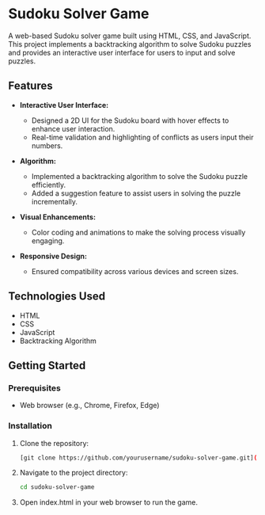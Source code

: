 # Sudoku Solver Game

A web-based Sudoku solver game built using HTML, CSS, and JavaScript. This project implements a backtracking algorithm to solve Sudoku puzzles and provides an interactive user interface for users to input and solve puzzles.

## Features

- **Interactive User Interface:**
  - Designed a 2D UI for the Sudoku board with hover effects to enhance user interaction.
  - Real-time validation and highlighting of conflicts as users input their numbers.

- **Algorithm:**
  - Implemented a backtracking algorithm to solve the Sudoku puzzle efficiently.
  - Added a suggestion feature to assist users in solving the puzzle incrementally.

- **Visual Enhancements:**
  - Color coding and animations to make the solving process visually engaging.

- **Responsive Design:**
  - Ensured compatibility across various devices and screen sizes.

## Technologies Used

- HTML
- CSS
- JavaScript
- Backtracking Algorithm

## Getting Started

### Prerequisites

- Web browser (e.g., Chrome, Firefox, Edge)

### Installation

1. Clone the repository:

   ```bash
   [git clone https://github.com/yourusername/sudoku-solver-game.git](https://github.com/Harshita781/Sudoku-Solver-Game.git)

2. Navigate to the project directory:
   ```bash
   cd sudoku-solver-game
   
3. Open index.html in your web browser to run the game.

